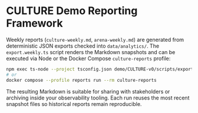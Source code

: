 # CULTURE Demo Reporting Framework

Weekly reports (`culture-weekly.md`, `arena-weekly.md`) are generated from deterministic JSON exports checked into `data/analytics/`. The `export.weekly.ts` script renders the Markdown snapshots and can be executed via Node or the Docker Compose `culture-reports` profile:

```bash
npm exec ts-node --project tsconfig.json demo/CULTURE-v0/scripts/export.weekly.ts
# or
docker compose --profile reports run --rm culture-reports
```

The resulting Markdown is suitable for sharing with stakeholders or archiving inside your observability tooling. Each run reuses the most recent snapshot files so historical reports remain reproducible.
